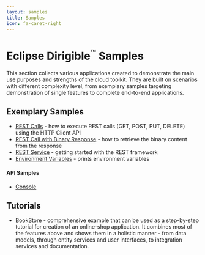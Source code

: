 ```yaml
---
layout: samples
title: Samples
icon: fa-caret-right
---
```


Eclipse Dirigible<sup>&trade;</sup> Samples
===

This section collects various applications created to demonstrate the main use purposes and strengths of the cloud toolkit.
They are built on scenarios with different complexity level, from exemplary samples targeting demonstration of single features to complete end-to-end applications.

Exemplary Samples
---

* [REST Calls](basic_rest_calls.html) - how to execute REST calls (GET, POST, PUT, DELETE) using the HTTP Client API
* [REST Call with Binary Response](basic_rest_binary.md) - how to retrieve the binary content from the response
* [REST Service](basic_rest_service.html) - getting started with the REST framework
* [Environment Variables](basic_print_env.html) - prints environment variables

#### API Samples

* [Console](console_basic.html)



Tutorials
---

* [BookStore](bookstore.html) - comprehensive example that can be used as a step-by-step tutorial for creation of an online-shop application. It combines most of the features above and shows them in a holistic manner - from data models, through entity services and user interfaces, to integration services and documentation.
